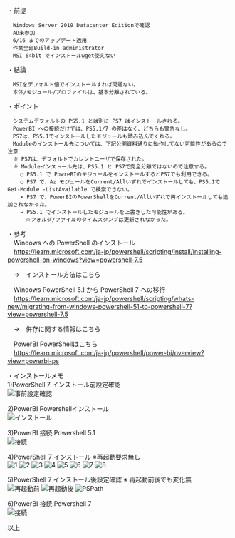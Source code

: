 ・前提
```
　Windows Server 2019 Datacenter Editionで確認
　AD未参加
　6/16 までのアップデート適用
　作業全部Build-in administrator
　MSI 64bit でインストールwget使えない
```

・結論
```
　MSIをデフォルト値でインストールすれば問題ない。
　本体/モジュール/プロファイルは、基本分離されている。
```

・ポイント
```
　システムデフォルトの PS5.1 とは別に PS7 はインストールされる。
　PowerBI への接続だけでは、PS5.1/7 の差はなく、どちらも警告なし。
　PS7は、PS5.1でインストールしたモジュールも読み込んでくれる。
　Moduleのインストール先については、下記公開資料通りに動作してない可能性があるので注意
　※ PS7は、デフォルトでカレントユーザで保存された。
　※ Moduleインストール先は、PS5.1 と PS7で完全分離ではないので注意する。
    ○ PS5.1 で PowreBIのモジュールをインストールするとPS7でも利用できる。
    ○ PS7 で、Az モジュールをCurrent/Allいずれでインストールしても、PS5.1で Get-Module -ListAvailable で検索できない。
    × PS7 で、PowerBIのPowerShellをCurrent/Allいずれで再インストールしても追加されなかった。
    → PS5.1 でインストールしたモジュールを上書きした可能性がある。
    　※フォルダ/ファイルのタイムスタンプは更新されなかった。
```

・参考<br>
　Windows への PowerShell のインストール<br>
　https://learn.microsoft.com/ja-jp/powershell/scripting/install/installing-powershell-on-windows?view=powershell-7.5

　→　インストール方法はこちら<br>

　Windows PowerShell 5.1 から PowerShell 7 への移行<br>
　https://learn.microsoft.com/ja-jp/powershell/scripting/whats-new/migrating-from-windows-powershell-51-to-powershell-7?view=powershell-7.5

　→　併存に関する情報はこちら<br>

　PowerBI PowerShellはこちら<br>
　https://learn.microsoft.com/ja-jp/powershell/power-bi/overview?view=powerbi-ps


・インストールメモ<br>
1)PowerShell 7 インストール前設定確認<br>
![事前設定確認](https://dti470.github.io/SampleCom1/SubPages1/Pic/01.Win2019-PS7-Before.png)

2)PowerBI Powershellインストール<br>
![インストール](https://dti470.github.io/SampleCom1/SubPages1/Pic/02.Win2019-PS7-Install-PBI.png)

3)PowerBI 接続 Powershell 5.1<br>
![接続](https://dti470.github.io/SampleCom1/SubPages1/Pic/03.Win2019-PS5.1-Connect-PBI.png)

4)PowerShell 7 インストール ※再起動要求無し<br>
![1](https://dti470.github.io/SampleCom1/SubPages1/Pic/04.Win2019-PS7-Install1.png)
![2](https://dti470.github.io/SampleCom1/SubPages1/Pic/05.Win2019-PS7-Install2.png)
![3](https://dti470.github.io/SampleCom1/SubPages1/Pic/06.Win2019-PS7-Install3.png)
![4](https://dti470.github.io/SampleCom1/SubPages1/Pic/07.Win2019-PS7-Install4.png)
![5](https://dti470.github.io/SampleCom1/SubPages1/Pic/08.Win2019-PS7-Install5.png)
![6](https://dti470.github.io/SampleCom1/SubPages1/Pic/09.Win2019-PS7-Install6.png)
![7](https://dti470.github.io/SampleCom1/SubPages1/Pic/09.Win2019-PS7-Install7.png)
![8](https://dti470.github.io/SampleCom1/SubPages1/Pic/10.Win2019-PS7-Install7.png)

5)PowerShell 7 インストール後設定確認 ※ 再起動前後でも変化無<br>
![再起動前](https://dti470.github.io/SampleCom1/SubPages1/Pic/11.Win2019-PS7-BeforeRestart.png)
![再起動後](https://dti470.github.io/SampleCom1/SubPages1/Pic/12.Win2019-PS7-AfterRestart.png)
![PSPath](https://dti470.github.io/SampleCom1/SubPages1/Pic/13.Win2019-PS7-PSPath.png)

6)PowerBI 接続 Powershell 7<br>
![接続](https://dti470.github.io/SampleCom1/SubPages1/Pic/14.Win2019-PS7Connect-PBI-.png)

以上